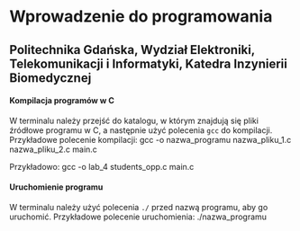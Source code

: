 # Wprowadzenie do programowania 
## Politechnika Gdańska, Wydział Elektroniki, Telekomunikacji i Informatyki, Katedra Inzynierii Biomedycznej

#### Kompilacja programów w C
W terminalu należy przejść do katalogu, w którym znajdują się pliki źródłowe programu w C, a następnie użyć polecenia `gcc` do kompilacji.
Przykładowe polecenie kompilacji:
gcc -o nazwa_programu nazwa_pliku_1.c nazwa_pliku_2.c main.c

Przykładowo:
gcc -o lab_4 students_opp.c main.c

#### Uruchomienie programu
W terminalu należy użyć polecenia `./` przed nazwą programu, aby go uruchomić.
Przykładowe polecenie uruchomienia:
./nazwa_programu